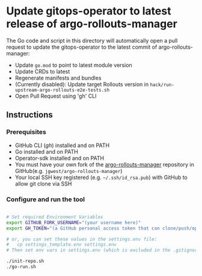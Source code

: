 # Update gitops-operator to latest release of argo-rollouts-manager

The Go code and script in this directory will automatically open a pull request to update the gitops-operator to the latest commit of argo-rollouts-manager:
- Update `go.mod` to point to latest module version
- Update CRDs to latest
- Regenerate manifests and bundles
- (Currently disabled): Update target Rollouts version in `hack/run-upstream-argo-rollouts-e2e-tests.sh`
- Open Pull Request using 'gh' CLI

## Instructions

### Prerequisites
- GitHub CLI (_gh_) installed and on PATH
- Go installed and on PATH
- Operator-sdk installed and on PATH
- You must have your own fork of the [argo-rollouts-manager](https://github.com/argoproj-labs/argo-rollouts-manager) repository in GitHub(e.g. `jgwest/argo-rollouts-manager`)
- Your local SSH key registered (e.g. `~/.ssh/id_rsa.pub`) with GitHub to allow git clone via SSH

### Configure and run the tool

```bash

# Set required Environment Variables
export GITHUB_FORK_USERNAME="(your username here)"
export GH_TOKEN="(a GitHub personal access token that can clone/push/open PRs against argo-rollouts-manager repo)"

# or, you can set these values in the settings.env file:
#   cp settings_template.env settings.env
# Then set env vars in settings.env (which is excluded in the .gitignore)

./init-repo.sh
./go-run.sh
```
